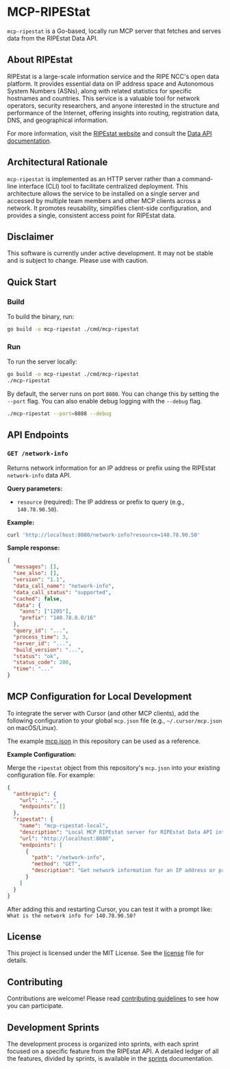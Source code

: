 # MCP-RIPEStat

`mcp-ripestat` is a Go-based, locally run MCP server that fetches and serves data from the RIPEstat Data API.

## About RIPEstat

RIPEstat is a large-scale information service and the RIPE NCC's open data platform. It provides essential data on IP address space and Autonomous System Numbers (ASNs), along with related statistics for specific hostnames and countries. This service is a valuable tool for network operators, security researchers, and anyone interested in the structure and performance of the Internet, offering insights into routing, registration data, DNS, and geographical information.

For more information, visit the [RIPEstat website](https://stat.ripe.net/) and consult the [Data API documentation](https://stat.ripe.net/docs/data_api).

## Architectural Rationale

`mcp-ripestat` is implemented as an HTTP server rather than a command-line interface (CLI) tool to facilitate centralized deployment. This architecture allows the service to be installed on a single server and accessed by multiple team members and other MCP clients across a network. It promotes reusability, simplifies client-side configuration, and provides a single, consistent access point for RIPEstat data.

## Disclaimer

This software is currently under active development. It may not be stable and is subject to change. Please use with caution.

## Quick Start

### Build

To build the binary, run:

```sh
go build -o mcp-ripestat ./cmd/mcp-ripestat
```

### Run

To run the server locally:

```sh
go build -o mcp-ripestat ./cmd/mcp-ripestat
./mcp-ripestat
```

By default, the server runs on port `8080`. You can change this by setting the `--port` flag. You can also enable debug logging with the `--debug` flag.

```sh
./mcp-ripestat --port=8888 --debug
```

## API Endpoints

### `GET /network-info`

Returns network information for an IP address or prefix using the RIPEstat `network-info` data API.

**Query parameters:**

- `resource` (required): The IP address or prefix to query (e.g., `140.78.90.50`).

**Example:**

```sh
curl 'http://localhost:8080/network-info?resource=140.78.90.50'
```

**Sample response:**

```json
{
  "messages": [],
  "see_also": [],
  "version": "1.1",
  "data_call_name": "network-info",
  "data_call_status": "supported",
  "cached": false,
  "data": {
    "asns": ["1205"],
    "prefix": "140.78.0.0/16"
  },
  "query_id": "...",
  "process_time": 3,
  "server_id": "...",
  "build_version": "...",
  "status": "ok",
  "status_code": 200,
  "time": "..."
}
```

## MCP Configuration for Local Development

To integrate the server with Cursor (and other MCP clients), add the following configuration to your global `mcp.json` file (e.g., `~/.cursor/mcp.json` on macOS/Linux).

The example [mcp.json](./mcp.json) in this repository can be used as a reference.

**Example Configuration:**

Merge the `ripestat` object from this repository's `mcp.json` into your existing configuration file. For example:

```json
{
  "anthropic": {
    "url": "...",
    "endpoints": []
  },
  "ripestat": {
    "name": "mcp-ripestat-local",
    "description": "Local MCP RIPEstat server for RIPEstat Data API integration.",
    "url": "http://localhost:8080",
    "endpoints": [
      {
        "path": "/network-info",
        "method": "GET",
        "description": "Get network information for an IP address or prefix. Query param: resource"
      }
    ]
  }
}
```

After adding this and restarting Cursor, you can test it with a prompt like: `What is the network info for 140.78.90.50?`

## License

This project is licensed under the MIT License. See the [license](LICENSE) file for details.

## Contributing

Contributions are welcome! Please read [contributing guidelines](CONTRIBUTING.md) to see how you can participate.

## Development Sprints

The development process is organized into sprints, with each sprint focused on a specific feature from the RIPEstat API. A detailed ledger of all the features, divided by sprints, is available in the [sprints](.github/SPRINTS.md) documentation.
